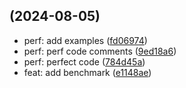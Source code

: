 ##  (2024-08-05)

* perf: add examples ([fd06974](https://github.com/NewT123-WM/tnlearn/commit/fd06974))
* perf: perf code comments ([9ed18a6](https://github.com/NewT123-WM/tnlearn/commit/9ed18a6))
* perf: perfect code ([784d45a](https://github.com/NewT123-WM/tnlearn/commit/784d45a))
* feat: add benchmark ([e1148ae](https://github.com/NewT123-WM/tnlearn/commit/e1148ae))



